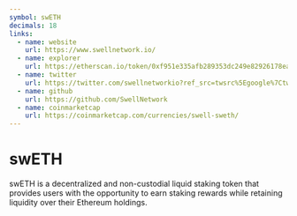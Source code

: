 ```yaml
---
symbol: swETH
decimals: 18
links:
  - name: website
    url: https://www.swellnetwork.io/
  - name: explorer
    url: https://etherscan.io/token/0xf951e335afb289353dc249e82926178eac7ded78
  - name: twitter
    url: https://twitter.com/swellnetworkio?ref_src=twsrc%5Egoogle%7Ctwcamp%5Eserp%7Ctwgr%5Eauthor
  - name: github
    url: https://github.com/SwellNetwork
  - name: coinmarketcap
    url: https://coinmarketcap.com/currencies/swell-sweth/
---
```


# swETH

swETH is a decentralized and non-custodial liquid staking token that provides users with the opportunity to earn staking rewards while retaining liquidity over their Ethereum holdings.
